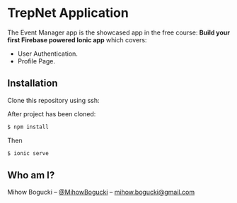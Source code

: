 # TrepNet Application

The Event Manager app is the showcased app in the free course: **Build your
first Firebase powered Ionic app** which covers:

* User Authentication.
* Profile Page.

## Installation

Clone this repository using ssh:

After project has been cloned:

```sh
$ npm install
```

Then 

```sh
$ ionic serve
```

## Who am I?

Mihow Bogucki – [@MihowBogucki](https://twitter.com/MihowBogucki) – mihow.bogucki@gmail.com
